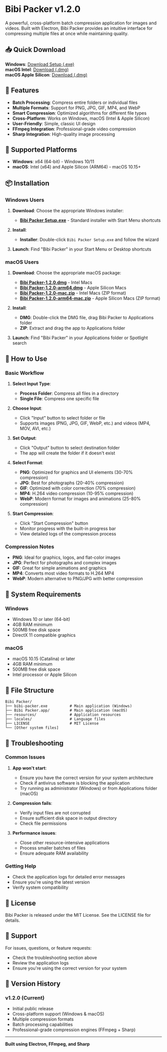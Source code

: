 # Bibi Packer v1.2.0

A powerful, cross-platform batch compression application for images and videos. Built with Electron, Bibi Packer provides an intuitive interface for compressing multiple files at once while maintaining quality.

## 📥 Quick Download

**Windows**: [Download Setup (.exe)](./Windows/Bibi%20Packer%20Setup.exe)  
**macOS Intel**: [Download (.dmg)](./macOS/Bibi%20Packer-1.2.0.dmg)  
**macOS Apple Silicon**: [Download (.dmg)](./macOS/Bibi%20Packer-1.2.0-arm64.dmg)

## 🚀 Features

- **Batch Processing**: Compress entire folders or individual files
- **Multiple Formats**: Support for PNG, JPG, GIF, MP4, and WebP
- **Smart Compression**: Optimized algorithms for different file types
- **Cross-Platform**: Works on Windows, macOS (Intel & Apple Silicon)
- **User-Friendly**: Simple, classic UI design
- **FFmpeg Integration**: Professional-grade video compression
- **Sharp Integration**: High-quality image processing

## 📱 Supported Platforms

- **Windows**: x64 (64-bit) - Windows 10/11
- **macOS**: Intel (x64) and Apple Silicon (ARM64) - macOS 10.15+

## 📦 Installation

### Windows Users

1. **Download**: Choose the appropriate Windows installer:
   - [**Bibi Packer Setup.exe**](./Windows/Bibi%20Packer%20Setup.exe) - Standard installer with Start Menu shortcuts

2. **Install**:
   - **Installer**: Double-click `Bibi Packer Setup.exe` and follow the wizard

3. **Launch**: Find "Bibi Packer" in your Start Menu or Desktop shortcuts

### macOS Users

1. **Download**: Choose the appropriate macOS package:
   - [**Bibi Packer-1.2.0.dmg**](./macOS/Bibi%20Packer-1.2.0.dmg) - Intel Macs
   - [**Bibi Packer-1.2.0-arm64.dmg**](./macOS/Bibi%20Packer-1.2.0-arm64.dmg) - Apple Silicon Macs
   - [**Bibi Packer-1.2.0-mac.zip**](./macOS/Bibi%20Packer-1.2.0-mac.zip) - Intel Macs (ZIP format)
   - [**Bibi Packer-1.2.0-arm64-mac.zip**](./macOS/Bibi%20Packer-1.2.0-arm64-mac.zip) - Apple Silicon Macs (ZIP format)

2. **Install**:
   - **DMG**: Double-click the DMG file, drag Bibi Packer to Applications folder
   - **ZIP**: Extract and drag the app to Applications folder

3. **Launch**: Find "Bibi Packer" in your Applications folder or Spotlight search

## 🎯 How to Use

### Basic Workflow

1. **Select Input Type**:
   - **Process Folder**: Compress all files in a directory
   - **Single File**: Compress one specific file

2. **Choose Input**:
   - Click "Input" button to select folder or file
   - Supports images (PNG, JPG, GIF, WebP, etc.) and videos (MP4, MOV, AVI, etc.)

3. **Set Output**:
   - Click "Output" button to select destination folder
   - The app will create the folder if it doesn't exist

4. **Select Format**:
   - **PNG**: Optimized for graphics and UI elements (30-70% compression)
   - **JPG**: Best for photographs (20-40% compression)
   - **GIF**: Optimized with color correction (70% compression)
   - **MP4**: H.264 video compression (10-95% compression)
   - **WebP**: Modern format for images and animations (25-80% compression)

5. **Start Compression**:
   - Click "Start Compression" button
   - Monitor progress with the built-in progress bar
   - View detailed logs of the compression process

### Compression Notes

- **PNG**: Ideal for graphics, logos, and flat-color images
- **JPG**: Perfect for photographs and complex images
- **GIF**: Great for simple animations and graphics
- **MP4**: Converts most video formats to H.264 MP4
- **WebP**: Modern alternative to PNG/JPG with better compression

## 🔧 System Requirements

### Windows
- Windows 10 or later (64-bit)
- 4GB RAM minimum
- 500MB free disk space
- DirectX 11 compatible graphics

### macOS
- macOS 10.15 (Catalina) or later
- 4GB RAM minimum
- 500MB free disk space
- Intel processor or Apple Silicon

## 📁 File Structure

```
Bibi Packer/
├── bibi-packer.exe          # Main application (Windows)
├── Bibi Packer.app/         # Main application (macOS)
├── resources/               # Application resources
├── locales/                 # Language files
├── LICENSE                  # MIT License
└── [Other system files]
```

## 🚨 Troubleshooting

### Common Issues

1. **App won't start**:
   - Ensure you have the correct version for your system architecture
   - Check if antivirus software is blocking the application
   - Try running as administrator (Windows) or from Applications folder (macOS)

2. **Compression fails**:
   - Verify input files are not corrupted
   - Ensure sufficient disk space in output directory
   - Check file permissions

3. **Performance issues**:
   - Close other resource-intensive applications
   - Process smaller batches of files
   - Ensure adequate RAM availability

### Getting Help

- Check the application logs for detailed error messages
- Ensure you're using the latest version
- Verify system compatibility

## 📄 License

Bibi Packer is released under the MIT License. See the LICENSE file for details.

## 🤝 Support

For issues, questions, or feature requests:
- Check the troubleshooting section above
- Review the application logs
- Ensure you're using the correct version for your system

## 🔄 Version History

### v1.2.0 (Current)
- Initial public release
- Cross-platform support (Windows & macOS)
- Multiple compression formats
- Batch processing capabilities
- Professional-grade compression engines (FFmpeg + Sharp)

---

**Built using Electron, FFmpeg, and Sharp**
